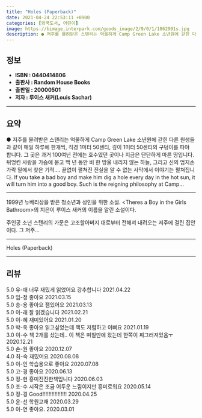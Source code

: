```yaml
---
title: "Holes (Paperback)"
date: 2021-04-24 22:53:11 +0900
categories: [외국도서, 어린이]
image: https://bimage.interpark.com/goods_image/2/9/0/1/1862901s.jpg
description: ● 저주를 물려받은 스탠리는 억울하게 Camp Green Lake 소년원에 갇힌 다른 원생들과 같이 매일 하루에 한개씩, 직경 1미터 50센티, 깊이 1미터 50센티의 구덩이를 파야 합니다. 그 곳은 과거 100여년 전에는 호수였던 곳이나 지금은 단단하게 마른 땅입니다. 뒤엉킨 사랑을
---
```


## **정보**

- **ISBN : 0440414806**
- **출판사 : Random House Books**
- **출판일 : 20000501**
- **저자 : 루이스 새커(Louis Sachar)**

------



## **요약**

●  저주를 물려받은 스탠리는 억울하게 Camp Green Lake 소년원에 갇힌 다른 원생들과 같이 매일 하루에 한개씩, 직경 1미터 50센티, 깊이 1미터 50센티의 구덩이를 파야 합니다. 그 곳은 과거 100여년 전에는 호수였던 곳이나 지금은 단단하게 마른 땅입니다. 뒤엉킨 사랑을 가슴에 묻고 백 년 동안 비 한 방울 내리지 않는 하늘, 그리고 신의 엄지손가락 밑에서 찾은 기적.... 끝없이 펼쳐진 진실을 알 수 없는 사막에서 이야기는 펼쳐집니다. If you take a bad boy and make him dig a hole every day in the hot sun, it will turn him into a good boy. Such is the reigning philosophy at Camp...

------

1999년 뉴베리상을 받은 청소년과 성인을 위한 소설. &lt;Theres a Boy in the Girls Bathroom&gt;의 지은이 루이스 새커의 이름을 알린 소설이다.

주인공 소년 스탠리의 가문은 고조할아버지 대로부터 전해져 내려오는 저주에 걸린 집안이다. 그 저주... 

------


Holes (Paperback) 

------


## **리뷰** 

5.0 유-애 너무 재밌게 읽었어요 강추합니다 2021.04.22 <br/>5.0 임-정 좋아요  2021.03.15 <br/>5.0 송-용 좋아요 잼있어요  2021.03.13 <br/>5.0 이-래 잘 읽겠습니다 2021.02.21 <br/>5.0 이-혜 재미있어요 2021.01.20 <br/>5.0 박-욱 좋아요 읽고싶었는데 책도 저렴하고 이뻐요 2021.01.19 <br/>3.0 이-수 책 2개를 샀는데..
이 책은 며칠만에 왔는데 한쪽이 찌그러져있음ㅜ 2020.12.21 <br/>5.0 손-원 좋아요 2020.12.07 <br/>4.0 최-숙 재밌어요 2020.08.08 <br/>5.0 이-인 학습용으로 좋아요 2020.07.08 <br/>5.0 고-경 좋아요 2020.06.13 <br/>5.0 정-현 흥미진진한책입니다 2020.06.03 <br/>5.0 조-수 시작은 조금 어두운 느낌이지만 흥미로워요 2020.05.14 <br/>5.0 정-경 Good!!!!!!!!!!!!!!!! 2020.04.25 <br/>5.0 윤-선 학원교재 2020.03.29 <br/>5.0 이-연 좋아요. 2020.03.01 <br/>